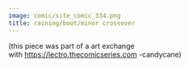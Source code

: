 ```yaml
---
image: comic/site_comic_334.png
title: raining/boot/minor crossover
---
```

(this piece was part of a art exchange  
with https://lectro.thecomicseries.com -candycane)
